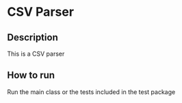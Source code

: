 # CSV Parser
## Description
This is a CSV parser

## How to run
Run the main class or the tests included in the test package

